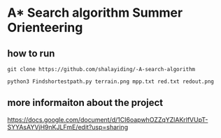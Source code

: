 # A* Search algorithm Summer Orienteering

## how to run 
```
git clone https://github.com/shalayiding/-A-search-algorithm
```


```
python3 Findshortestpath.py terrain.png mpp.txt red.txt redout.png
```
## more informaiton about the project
https://docs.google.com/document/d/1CI6oapwhOZZqYZlAKrlfVUpT-SYYAsAYVjH9nKJLFmE/edit?usp=sharing
